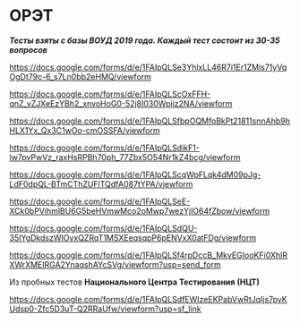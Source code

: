 # ОРЭТ

***Тесты взяты с базы ВОУД 2019 года. Каждый тест состоит из 30-35 вопросов***

https://docs.google.com/forms/d/e/1FAIpQLSe3YhlxLL46R7i1Er1ZMis71yVqOgDt79c-6_s7Ln0bb2eHMQ/viewform

https://docs.google.com/forms/d/e/1FAIpQLScOxFFH-qnZ_yZJXeEzYBh2_xnvoHoG0-52j8I030Wpijz2NA/viewform

https://docs.google.com/forms/d/e/1FAIpQLSfbpOQMfoBkPt21811snnAhb9hHLX1Yx_Qx3C1wOo-cmOSSFA/viewform

https://docs.google.com/forms/d/e/1FAIpQLSdikF1-lw7pvPwVz_raxHsRPBh70ph_77Zbx5O54Nr1kZ4bcg/viewform

https://docs.google.com/forms/d/e/1FAIpQLScqWpFLqk4dM09pJg-LdF0dpQL-BTmCThZUFlTQdfA087tYPA/viewform

https://docs.google.com/forms/d/e/1FAIpQLSeE-XCk0bPVihmlBU6G5beHVmwMco2oMwp7wezYjlO64fZbow/viewform

https://docs.google.com/forms/d/e/1FAIpQLSdQU-35IYgDkdszWIOvxQZRqT1MSXEeqsqpP6pENVxX0atFDg/viewform

https://docs.google.com/forms/d/e/1FAIpQLSf4rpDccB_MkvEGIooKFi0XhIRXWrXMEIRGA2YnaqshAYcSVg/viewform?usp=send_form


Из пробных тестов **Национального Центра Тестирования (НЦТ)**

https://docs.google.com/forms/d/e/1FAIpQLSdfEWIzeEKPabVwRtJqIjs7pyKUdsp0-Zfc5D3uT-Q2RRaUfw/viewform?usp=sf_link
